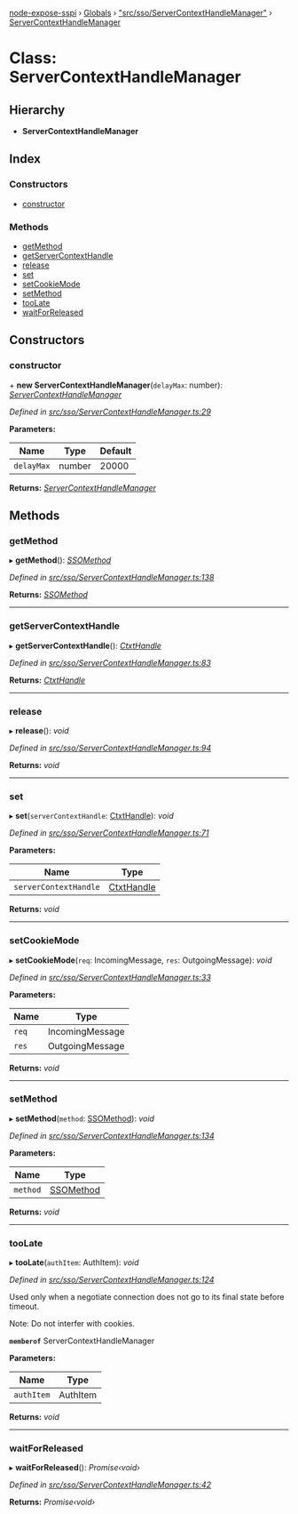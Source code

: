 [node-expose-sspi](../README.md) › [Globals](../globals.md) › ["src/sso/ServerContextHandleManager"](../modules/_src_sso_servercontexthandlemanager_.md) › [ServerContextHandleManager](_src_sso_servercontexthandlemanager_.servercontexthandlemanager.md)

# Class: ServerContextHandleManager

## Hierarchy

* **ServerContextHandleManager**

## Index

### Constructors

* [constructor](_src_sso_servercontexthandlemanager_.servercontexthandlemanager.md#constructor)

### Methods

* [getMethod](_src_sso_servercontexthandlemanager_.servercontexthandlemanager.md#getmethod)
* [getServerContextHandle](_src_sso_servercontexthandlemanager_.servercontexthandlemanager.md#getservercontexthandle)
* [release](_src_sso_servercontexthandlemanager_.servercontexthandlemanager.md#release)
* [set](_src_sso_servercontexthandlemanager_.servercontexthandlemanager.md#set)
* [setCookieMode](_src_sso_servercontexthandlemanager_.servercontexthandlemanager.md#setcookiemode)
* [setMethod](_src_sso_servercontexthandlemanager_.servercontexthandlemanager.md#setmethod)
* [tooLate](_src_sso_servercontexthandlemanager_.servercontexthandlemanager.md#toolate)
* [waitForReleased](_src_sso_servercontexthandlemanager_.servercontexthandlemanager.md#waitforreleased)

## Constructors

###  constructor

\+ **new ServerContextHandleManager**(`delayMax`: number): *[ServerContextHandleManager](_src_sso_servercontexthandlemanager_.servercontexthandlemanager.md)*

*Defined in [src/sso/ServerContextHandleManager.ts:29](https://github.com/jlguenego/node-expose-sspi/blob/2cf7b18/src/sso/ServerContextHandleManager.ts#L29)*

**Parameters:**

Name | Type | Default |
------ | ------ | ------ |
`delayMax` | number | 20000 |

**Returns:** *[ServerContextHandleManager](_src_sso_servercontexthandlemanager_.servercontexthandlemanager.md)*

## Methods

###  getMethod

▸ **getMethod**(): *[SSOMethod](../modules/_src_sso_sso_.md#ssomethod)*

*Defined in [src/sso/ServerContextHandleManager.ts:138](https://github.com/jlguenego/node-expose-sspi/blob/2cf7b18/src/sso/ServerContextHandleManager.ts#L138)*

**Returns:** *[SSOMethod](../modules/_src_sso_sso_.md#ssomethod)*

___

###  getServerContextHandle

▸ **getServerContextHandle**(): *[CtxtHandle](../interfaces/_lib_sspi_d_.ctxthandle.md)*

*Defined in [src/sso/ServerContextHandleManager.ts:83](https://github.com/jlguenego/node-expose-sspi/blob/2cf7b18/src/sso/ServerContextHandleManager.ts#L83)*

**Returns:** *[CtxtHandle](../interfaces/_lib_sspi_d_.ctxthandle.md)*

___

###  release

▸ **release**(): *void*

*Defined in [src/sso/ServerContextHandleManager.ts:94](https://github.com/jlguenego/node-expose-sspi/blob/2cf7b18/src/sso/ServerContextHandleManager.ts#L94)*

**Returns:** *void*

___

###  set

▸ **set**(`serverContextHandle`: [CtxtHandle](../interfaces/_lib_sspi_d_.ctxthandle.md)): *void*

*Defined in [src/sso/ServerContextHandleManager.ts:71](https://github.com/jlguenego/node-expose-sspi/blob/2cf7b18/src/sso/ServerContextHandleManager.ts#L71)*

**Parameters:**

Name | Type |
------ | ------ |
`serverContextHandle` | [CtxtHandle](../interfaces/_lib_sspi_d_.ctxthandle.md) |

**Returns:** *void*

___

###  setCookieMode

▸ **setCookieMode**(`req`: IncomingMessage, `res`: OutgoingMessage): *void*

*Defined in [src/sso/ServerContextHandleManager.ts:33](https://github.com/jlguenego/node-expose-sspi/blob/2cf7b18/src/sso/ServerContextHandleManager.ts#L33)*

**Parameters:**

Name | Type |
------ | ------ |
`req` | IncomingMessage |
`res` | OutgoingMessage |

**Returns:** *void*

___

###  setMethod

▸ **setMethod**(`method`: [SSOMethod](../modules/_src_sso_sso_.md#ssomethod)): *void*

*Defined in [src/sso/ServerContextHandleManager.ts:134](https://github.com/jlguenego/node-expose-sspi/blob/2cf7b18/src/sso/ServerContextHandleManager.ts#L134)*

**Parameters:**

Name | Type |
------ | ------ |
`method` | [SSOMethod](../modules/_src_sso_sso_.md#ssomethod) |

**Returns:** *void*

___

###  tooLate

▸ **tooLate**(`authItem`: AuthItem): *void*

*Defined in [src/sso/ServerContextHandleManager.ts:124](https://github.com/jlguenego/node-expose-sspi/blob/2cf7b18/src/sso/ServerContextHandleManager.ts#L124)*

Used only when a negotiate connection
does not go to its final state before timeout.

Note: Do not interfer with cookies.

**`memberof`** ServerContextHandleManager

**Parameters:**

Name | Type |
------ | ------ |
`authItem` | AuthItem |

**Returns:** *void*

___

###  waitForReleased

▸ **waitForReleased**(): *Promise‹void›*

*Defined in [src/sso/ServerContextHandleManager.ts:42](https://github.com/jlguenego/node-expose-sspi/blob/2cf7b18/src/sso/ServerContextHandleManager.ts#L42)*

**Returns:** *Promise‹void›*
